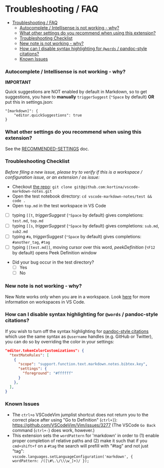 # Troubleshooting / FAQ

- [Troubleshooting / FAQ](#troubleshooting--faq)
    - [Autocomplete / Intellisense is not working - why?](#autocomplete--intellisense-is-not-working---why)
    - [What other settings do you recommend when using this extension?](#what-other-settings-do-you-recommend-when-using-this-extension)
    - [Troubleshooting Checklist](#troubleshooting-checklist)
    - [New note is not working - why?](#new-note-is-not-working---why)
    - [How can I disable syntax highlighting for `@words` / pandoc-style citations?](#how-can-i-disable-syntax-highlighting-for-words--pandoc-style-citations)
    - [Known Issues](#known-issues)

### Autocomplete / Intellisense is not working - why?

**IMPORTANT**

Quick suggestions are NOT enabled by default in Markdown, so to get suggestions, you have to **manually** `triggerSuggest` (`⌃Space` by default) **OR** put this in settings.json:

```
"[markdown]": {
    "editor.quickSuggestions": true
}
```

### What other settings do you recommend when using this extension?

See the
[RECOMMENDED-SETTINGS](https://github.com/kortina/vscode-markdown-notes/blob/master/RECOMMENDED-SETTINGS.md)
doc.


### Troubleshooting Checklist


_Before filing a new issue, please try to verify if this is a workspace / configuration issue, or an extension / os issue:_

- Checkout [the repo](https://github.com/kortina/vscode-markdown-notes): `git clone git@github.com:kortina/vscode-markdown-notes.git`
- Open the test notebook directory: `cd vscode-markdown-notes/test && code .`
- Open `top.md` in the test workspace in VS Code
- [ ] typing `[[t`,  _triggerSuggest_ (`⌃Space` by default) gives completions: `test.md`, `top.md`
- [ ] typing `[[s`,  _triggerSuggest_ (`⌃Space` by default) gives completions: `sub.md`, `sub2.md`
- [ ] typing `#a`,  _triggerSuggest_ (`⌃Space` by default) gives completions: `#another_tag`, `#tag`
- [ ] typing `[[test.md]]`, moving cursor over this word,  _peekDefinition_ (`⌥F12` by default) opens Peek Definition window
- Did your bug occur in the test directory?
  - [ ] Yes
  - [ ] No 

### New note is not working - why?

New Note works only when you are in a workspace. Look [here](https://stackoverflow.com/questions/44629890/what-is-a-workspace-in-visual-studio-code) for more information on workspaces in VS Code.

### How can I disable syntax highlighting for `@words` / pandoc-style citations?

If you wish to turn off the syntax highlighting for [pandoc-style citations](https://pandoc.org/MANUAL.html#extension-citations) which use the same syntax as `@username` handles (e.g. GitHub or Twitter), you can do so by overriding the color in your settings:

```json
"editor.tokenColorCustomizations": {
  "textMateRules": [
    {
      "scope": "support.function.text.markdown.notes.bibtex.key",
      "settings": {
        "foreground": "#ffffff"
      }
    },
  ],
}
```

### Known Issues

- The `ctrl+o` VSCodeVim jumplist shortcut does not return you to the correct place after using "Go to Definition" (`ctrl+]`): https://github.com/VSCodeVim/Vim/issues/3277 (The VSCode `Go Back` command (`ctrl+-`) does work, however.)
- This extension sets the `wordPattern` for 'markdown' in order to (1) enable proper completion of relative paths and (2) make it such that if you `cmd+shift+f` on a `#tag` the search will prefill with "#tag" and not just "tag":
  <br />`vscode.languages.setLanguageConfiguration('markdown', { wordPattern: /([\#\.\/\\\w_]+)/ });`
